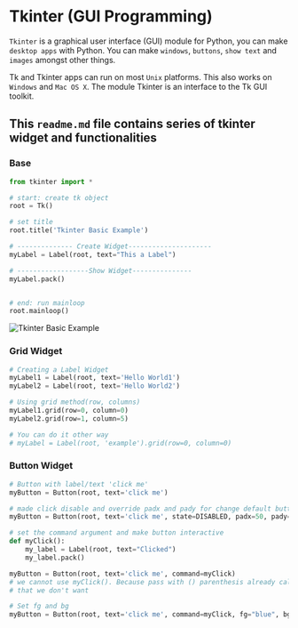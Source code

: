 # Tkinter (GUI Programming)

`Tkinter` is a graphical user interface (GUI) module for Python, you can make `desktop apps` with Python. You can make `windows`, `buttons`, `show text` and `images` amongst other things.

Tk and Tkinter apps can run on most `Unix` platforms. This also works on `Windows` and `Mac OS X`.
The module Tkinter is an interface to the Tk GUI toolkit.

## This `readme.md` file contains series of tkinter widget and functionalities

### Base

```py
from tkinter import *

# start: create tk object
root = Tk()

# set title
root.title('Tkinter Basic Example')

# -------------- Create Widget---------------------
myLabel = Label(root, text="This a Label")

# ------------------Show Widget---------------
myLabel.pack()


# end: run mainloop
root.mainloop()
```

![Tkinter Basic Example]()

### Grid Widget

```py
# Creating a Label Widget
myLabel1 = Label(root, text='Hello World1')
myLabel2 = Label(root, text='Hello World2')

# Using grid method(row, columns)
myLabel1.grid(row=0, column=0)
myLabel2.grid(row=1, column=5)

# You can do it other way
# myLabel = Label(root, 'example').grid(row=0, column=0)
```

### Button Widget

```py
# Button with label/text 'click me'
myButton = Button(root, text='click me')

# made click disable and override padx and pady for change default button size
myButton = Button(root, text='click me', state=DISABLED, padx=50, pady=40)

# set the command argument and make button interactive
def myClick():
    my_label = Label(root, text="Clicked")
    my_label.pack()

myButton = Button(root, text='click me', command=myClick)
# we cannot use myClick(). Because pass with () parenthesis already call the function,
# that we don't want

# Set fg and bg
myButton = Button(root, text='click me', command=myClick, fg="blue", bg="red")
```
